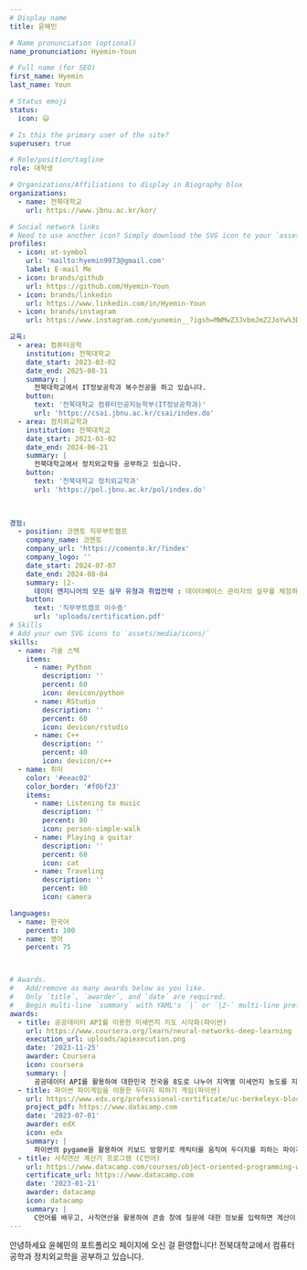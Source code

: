 ```yaml
---
# Display name
title: 윤혜민

# Name pronunciation (optional)
name_pronunciation: Hyemin-Youn

# Full name (for SEO)
first_name: Hyemin
last_name: Youn

# Status emoji
status:
  icon: 😃

# Is this the primary user of the site?
superuser: true

# Role/position/tagline
role: 대학생

# Organizations/Affiliations to display in Biography blox
organizations:
  - name: 전북대학교
    url: https://www.jbnu.ac.kr/kor/

# Social network links
# Need to use another icon? Simply download the SVG icon to your `assets/media/icons/` folder.
profiles:
  - icon: at-symbol
    url: 'mailto:hyemin9973@gmail.com'
    label: E-mail Me
  - icon: brands/github
    url: https://github.com/Hyemin-Youn
  - icon: brands/linkedin
    url: https://www.linkedin.com/in/Hyemin-Youn
  - icon: brands/instagram
    url: https://www.instagram.com/yunemin__?igsh=MWMwZ3JvbmJmZ2JoYw%3D%3D&utm_source=qr

교육:
  - area: 컴퓨터공학
    institution: 전북대학교
    date_start: 2023-03-02
    date_end: 2025-08-31
    summary: |
      전북대학교에서 IT정보공학과 복수전공을 하고 있습니다. 
    button:
      text: '전북대학교 컴퓨터인공지능학부(IT정보공학과)'
      url: 'https://csai.jbnu.ac.kr/csai/index.do'
  - area: 정치외교학과
    institution: 전북대학교
    date_start: 2021-03-02
    date_end: 2024-06-21
    summary: |
      전북대학교에서 정치외교학을 공부하고 있습니다.
    button:
      text: '전북대학교 정치외교학과'
      url: 'https://pol.jbnu.ac.kr/pol/index.do'
  

 
경험:
  - position: 코멘토 직무부트캠프
    company_name: 코멘토
    company_url: 'https://comento.kr/?index'
    company_logo: ''
    date_start: 2024-07-07
    date_end: 2024-08-04
    summary: |2-
      데이터 엔지니어의 모든 실무 유형과 취업전략 : 데이터베이스 관리자의 실무를 체험하고 DBA를 꿈꾸게 되었습니다.
    button:
      text: '직무부트캠프 이수증'
      url: 'uploads/certification.pdf'
# Skills
# Add your own SVG icons to `assets/media/icons/`
skills:
  - name: 기술 스택
    items:
      - name: Python
        description: ''
        percent: 60
        icon: devicon/python
      - name: RStudio
        description: ''
        percent: 60
        icon: devicon/rstudio
      - name: C++
        description: ''
        percent: 40
        icon: devicon/c++
  - name: 취미
    color: '#eeac02'
    color_border: '#f0bf23'
    items:
      - name: Listening to music
        description: ''
        percent: 80
        icon: person-simple-walk
      - name: Playing a guitar
        description: ''
        percent: 60
        icon: cat
      - name: Traveling
        description: ''
        percent: 80
        icon: camera

languages:
  - name: 한국어
    percent: 100
  - name: 영어 
    percent: 75



# Awards.
#   Add/remove as many awards below as you like.
#   Only `title`, `awarder`, and `date` are required.
#   Begin multi-line `summary` with YAML's `|` or `|2-` multi-line prefix and indent 2 spaces below.
awards:
  - title: 공공데이터 API를 이용한 미세먼지 지도 시각화(파이썬)
    url: https://www.coursera.org/learn/neural-networks-deep-learning
    execution_url: uploads/apiexecution.png
    date: '2023-11-25'
    awarder: Coursera
    icon: coursera
    summary: |
      공공데이터 API를 활용하여 대한민국 전국을 8도로 나누어 지역별 미세먼지 농도를 지도에 시각화하는 프로젝트를 수행하였습니다. 언어는 파이썬이 사용되었습니다.
  - title: 파이썬 파이게임을 이용한 두더지 피하기 게임(파이썬)
    url: https://www.edx.org/professional-certificate/uc-berkeleyx-blockchain-fundamentals
    project_pdf: https://www.datacamp.com
    date: '2023-07-01'
    awarder: edX
    icon: edx
    summary: |
      파이썬의 pygame을 활용하여 키보드 방향키로 캐릭터를 움직여 두더지를 피하는 파이게임을 만들었습니다.
  - title: 사칙연산 계산기 프로그램 (C언어)
    url: https://www.datacamp.com/courses/object-oriented-programming-with-s3-and-r6-in-r
    certificate_url: https://www.datacamp.com
    date: '2023-01-21'
    awarder: datacamp
    icon: datacamp
    summary: |
      C언어를 배우고, 사칙연산을 활용하여 콘솔 창에 질문에 대한 정보를 입력하면 계산이 되는 계산기 프로그램을 만들었습니다.
---
```

안녕하세요 윤혜민의 포트폴리오 페이지에 오신 걸 환영합니다!
전북대학교에서 컴퓨터공학과 정치외교학을 공부하고 있습니다.